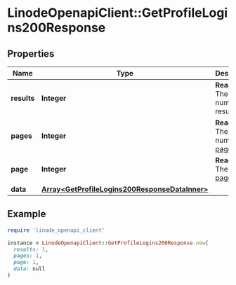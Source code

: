 # LinodeOpenapiClient::GetProfileLogins200Response

## Properties

| Name | Type | Description | Notes |
| ---- | ---- | ----------- | ----- |
| **results** | **Integer** | __Read-only__ The total number of results. | [optional][readonly] |
| **pages** | **Integer** | __Read-only__ The total number of [pages](https://techdocs.akamai.com/linode-api/reference/pagination). | [optional][readonly] |
| **page** | **Integer** | __Read-only__ The current [page](https://techdocs.akamai.com/linode-api/reference/pagination). | [optional][readonly] |
| **data** | [**Array&lt;GetProfileLogins200ResponseDataInner&gt;**](GetProfileLogins200ResponseDataInner.md) |  | [optional] |

## Example

```ruby
require 'linode_openapi_client'

instance = LinodeOpenapiClient::GetProfileLogins200Response.new(
  results: 1,
  pages: 1,
  page: 1,
  data: null
)
```

